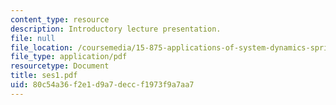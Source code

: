```yaml
---
content_type: resource
description: Introductory lecture presentation.
file: null
file_location: /coursemedia/15-875-applications-of-system-dynamics-spring-2004/80c54a36f2e1d9a7deccf1973f9a7aa7_ses1.pdf
file_type: application/pdf
resourcetype: Document
title: ses1.pdf
uid: 80c54a36-f2e1-d9a7-decc-f1973f9a7aa7
---
```

